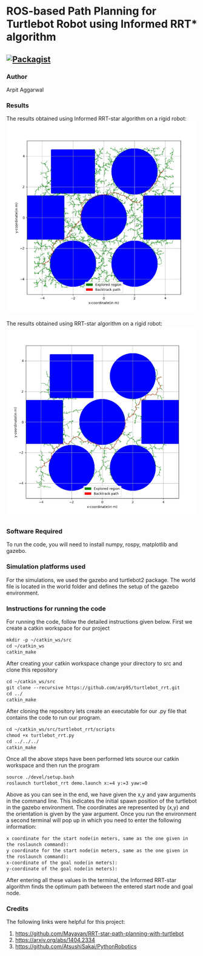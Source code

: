 # ROS-based Path Planning for Turtlebot Robot using Informed RRT* algorithm

[![Packagist](https://img.shields.io/packagist/l/doctrine/orm.svg)](LICENSE.md)
---


### Author
Arpit Aggarwal


### Results
The results obtained using Informed RRT-star algorithm on a rigid robot:
![Screenshot](output/case2_informedrrtstar_10000_29.jpg)

The results obtained using RRT-star algorithm on a rigid robot:
![Screenshot](output/case2_rrtstar_10000_13.jpg)


### Software Required
To run the code, you will need to install numpy, rospy, matplotlib and gazebo.


### Simulation platforms used
For the simulations, we used the gazebo and turtlebot2 package. The world file is located in the world folder and defines the setup of the gazebo environment.


### Instructions for running the code
For running the code, follow the detailed instructions given below.
First we create a catkin workspace for our project

```
mkdir -p ~/catkin_ws/src
cd ~/catkin_ws
catkin_make
```

After creating your catkin workspace change your directory to src and clone this repository

```
cd ~/catkin_ws/src
git clone --recursive https://github.com/arp95/turtlebot_rrt.git
cd ../
catkin_make
```

After cloning the repository lets create an executable for our .py file that contains the code to run our program.

```
cd ~/catkin_ws/src/turtlebot_rrt/scripts
chmod +x turtlebot_rrt.py
cd ../../../
catkin_make
```

Once all the above steps have been performed lets source our catkin workspace and then run the program

```
source ./devel/setup.bash
roslaunch turtlebot_rrt demo.launch x:=4 y:=3 yaw:=0
```

Above as you can see in the end, we have given the x,y and yaw arguments in the command line. This indicates the initial spawn position of the turtlebot in the gazebo environment. The coordinates are represented by (x,y) and the orientation is given by the yaw argument.
Once you run the environment a second terminal will pop up in which you need to enter the following information:

```
x coordinate for the start node(in meters, same as the one given in the roslaunch command):
y coordinate for the start node(in meters, same as the one given in the roslaunch command):
x-coordinate of the goal node(in meters):
y-coordinate of the goal node(in meters):
```

After entering all these values in the terminal, the Informed RRT-star algorithm finds the optimum path between the entered start node and goal node.


### Credits
The following links were helpful for this project:
1. https://github.com/Mayavan/RRT-star-path-planning-with-turtlebot
2. https://arxiv.org/abs/1404.2334
3. https://github.com/AtsushiSakai/PythonRobotics
